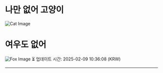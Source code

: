 
# 나만 없어 고양이

![Cat Image](https://cdn2.thecatapi.com/images/acf.jpg)

# 여우도 없어
![Fox Image](https://randomfox.ca/images/46.jpg)
⏳ 업데이트 시간: 2025-02-09 10:36:08 (KRW)

---
